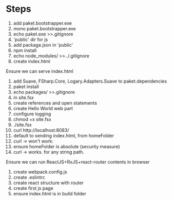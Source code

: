 # Steps

 1. add paket.bootstrapper.exe
 1. mono paket.bootstrapper.exe
 1. echo paket.exe >>.gitignore
 1. 'public' dir for js
 1. add package.json in 'public'
 1. npm install
 1. echo node_modules/ >>../.gitignore
 1. create index.html

Ensure we can serve index.html

 1. add Suave, FSharp.Core, Logary.Adapters.Suave to paket.dependencies
 1. paket install
 1. echo packages/ >>.gitignore
 1. in site.fsx
  1. create references and open statements
  1. create Hello World web part
  1. configure logging
 1. chmod +x site.fsx
 1. ./site.fsx
 1. curl http://localhost:8083/
 1. default to sending index.html, from homeFolder
 1. curl -> won't work:
 1. ensure homeFolder is absolute (security measure)
 1. curl -> works. for any string path.

Ensure we can run ReactJS+RxJS+react-router contents in browser

 1. create webpack.config.js
 1. create .eslintrc
 1. create react structure with router
 1. create first js page
 1. ensure index.html is in build folder
